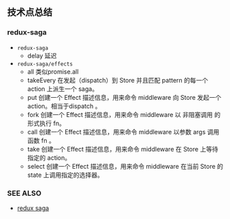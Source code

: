 ## 技术点总结

### redux-saga

- `redux-saga`
    - delay 延迟
- `redux-saga/effects`
    - all 类似promise.all
    - takeEvery 在发起（dispatch）到 Store 并且匹配 pattern 的每一个 action 上派生一个 saga。
    - put 创建一个 Effect 描述信息，用来命令 middleware 向 Store 发起一个 action。相当于dispatch 。
    - fork 创建一个 Effect 描述信息，用来命令 middleware 以 非阻塞调用 的形式执行 fn。
    - call 创建一个 Effect 描述信息，用来命令 middleware 以参数 args 调用函数 fn 。
    - take 创建一个 Effect 描述信息，用来命令 middleware 在 Store 上等待指定的 action。
    - select 创建一个 Effect 描述信息，用来命令 middleware 在当前 Store 的 state 上调用指定的选择器。

### SEE ALSO

- [redux saga](https://redux-saga.js.org/)
